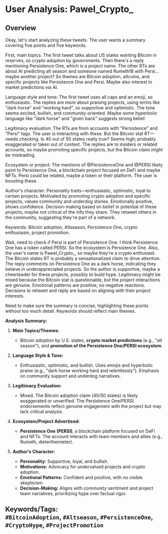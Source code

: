 # User Analysis: Pawel_Crypto_

## Overview

<think>
Okay, let's start analyzing these tweets. The user wants a summary covering five points and five keywords.

First, main topics. The first tweet talks about US states wanting Bitcoin in reserves, so crypto adoption by governments. Then there's a reply mentioning Persistence One, which is a project name. The other RTs are about AI predicting alt season and someone named Rumeth18 with Persi... maybe another project? So themes are Bitcoin adoption, altcoins, and specific projects like Persistence One and Persi. Maybe also interest in market predictions via AI.

Language style and tone: The first tweet uses all caps and an emoji, so enthusiastic. The replies are more about praising projects, using terms like "dark horse" and "working hard", so supportive and optimistic. The tone seems excited, bullish, and community-oriented. Maybe some hyperbolic language like "dark horse" and "given back" suggests strong belief.

Legitimacy evaluation: The RTs are from accounts with "Persistence" and "Persi" tags. The user is interacting with these. But the Bitcoin stat RT—needs checking. Is 40 out of 50 states really true? Seems high; probably exaggerated or taken out of context. The replies are to insiders or related accounts, so maybe promoting specific projects, but the Bitcoin claim might be misleading.

Ecosystem or project: The mentions of @PersistenceOne and @PERSI likely point to Persistence One, a blockchain project focused on DeFi and maybe NFTs. Persi could be related, maybe a token or their platform. The user is boosting these.

Author's character: Personality traits—enthusiastic, optimistic, loyal to certain projects. Motivated by promoting crypto adoption and specific projects, values community and underdog stories. Emotionally positive, shows confidence. Decision-making based on belief in potential of these projects, maybe not critical of the info they share. They retweet others in the community, suggesting they're part of a network.

Keywords: Bitcoin adoption, Altseason, Persistence One, crypto enthusiasm, project promotion.

Wait, need to check if Persi is part of Persistence One. I think Persistence One has a token called PERSI. So the ecosystem is Persistence One. Also, the user's name is Pawel_Crypto_, so maybe they're a crypto enthusiast. The Bitcoin states RT is probably a sensationalized claim to drive attention. The reply comments on Persistence One as a dark horse, indicating they believe in underappreciated projects. So the author is supportive, maybe a cheerleader for these projects, possibly to build hype. Legitimacy might be mixed because the Bitcoin stat is questionable, but the project interactions are genuine. Emotional patterns are positive, no negative reactions. Decisions to retweet and reply are based on aligning with their project interests.

Need to make sure the summary is concise, highlighting these points without too much detail. Keywords should reflect main themes.
</think>

**Analysis Summary:**  

1. **Main Topics/Themes:**  
   - Bitcoin adoption by U.S. states, **crypto market predictions** (e.g., "alt season"), and **promotion of the Persistence One/PERSI ecosystem**.  

2. **Language Style & Tone:**  
   - Enthusiastic, optimistic, and bullish. Uses emojis and hyperbolic praise (e.g., "dark horse working hard and relentlessly"). Emphasis on community support and underdog narratives.  

3. **Legitimacy Evaluation:**  
   - Mixed. The Bitcoin adoption claim (40/50 states) is likely exaggerated or unverified. The Persistence One/PERSI endorsements reflect genuine engagement with the project but may lack critical analysis.  

4. **Ecosystem/Project Advertised:**  
   - **Persistence One (PERSI)**, a blockchain platform focused on DeFi and NFTs. The account interacts with team members and allies (e.g., Rumeth, dieterthemieter).  

5. **Author’s Character:**  
   - **Personality:** Supportive, loyal, and bullish.  
   - **Motivations:** Advocacy for undervalued projects and crypto adoption.  
   - **Emotional Patterns:** Confident and positive, with no visible skepticism.  
   - **Decision-Making:** Aligns with community sentiment and project team narratives, prioritizing hype over factual rigor.  

**Keywords/Tags:**  
`#BitcoinAdoption`, `#Altseason`, `#PersistenceOne`, `#CryptoHype`, `#ProjectPromotion`
---
